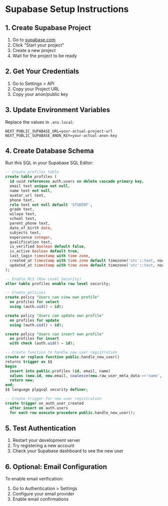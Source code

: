 # Supabase Setup Instructions

## 1. Create Supabase Project
1. Go to [supabase.com](https://supabase.com)
2. Click "Start your project"
3. Create a new project
4. Wait for the project to be ready

## 2. Get Your Credentials
1. Go to Settings > API
2. Copy your Project URL
3. Copy your anon/public key

## 3. Update Environment Variables
Replace the values in `.env.local`:
```
NEXT_PUBLIC_SUPABASE_URL=your-actual-project-url
NEXT_PUBLIC_SUPABASE_ANON_KEY=your-actual-anon-key
```

## 4. Create Database Schema
Run this SQL in your Supabase SQL Editor:

```sql
-- Create profiles table
create table profiles (
  id uuid references auth.users on delete cascade primary key,
  email text unique not null,
  name text not null,
  avatar_url text,
  phone text,
  role text not null default 'STUDENT',
  grade text,
  wilaya text,
  school text,
  parent_phone text,
  date_of_birth date,
  subjects text,
  experience integer,
  qualification text,
  is_verified boolean default false,
  is_active boolean default true,
  last_login timestamp with time zone,
  created_at timestamp with time zone default timezone('utc'::text, now()) not null,
  updated_at timestamp with time zone default timezone('utc'::text, now()) not null
);

-- Enable RLS (Row Level Security)
alter table profiles enable row level security;

-- Create policies
create policy "Users can view own profile" 
  on profiles for select 
  using (auth.uid() = id);

create policy "Users can update own profile" 
  on profiles for update 
  using (auth.uid() = id);

create policy "Users can insert own profile" 
  on profiles for insert 
  with check (auth.uid() = id);

-- Create function to handle new user registration
create or replace function public.handle_new_user()
returns trigger as $$
begin
  insert into public.profiles (id, email, name)
  values (new.id, new.email, coalesce(new.raw_user_meta_data->>'name', 'User'));
  return new;
end;
$$ language plpgsql security definer;

-- Create trigger for new user registration
create trigger on_auth_user_created
  after insert on auth.users
  for each row execute procedure public.handle_new_user();
```

## 5. Test Authentication
1. Restart your development server
2. Try registering a new account
3. Check your Supabase dashboard to see the new user

## 6. Optional: Email Configuration
To enable email verification:
1. Go to Authentication > Settings
2. Configure your email provider
3. Enable email confirmations
